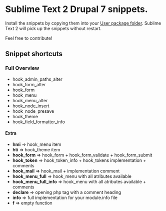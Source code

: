 # Sublime Text 2 Drupal 7 snippets. #

Install the snippets by copying them into your [User package folder](http://docs.sublimetext.info/en/latest/basic_concepts.html#the-user-package). Sublime Text 2 will pick up the snippets without restart.

Feel free to contribute!

## Snippet shortcuts ##

### Full Overview ###
* hook_admin_paths_alter
* hook_form_alter
* hook_form
* hook_menu
* hook_menu_alter
* hook_node_insert
* hook_node_presave
* hook_theme
* hook_field_formatter_info

#### Extra ####

* **hmi** => hook_menu item
* **hti** => hook_theme item
* **hook_form** => hook_form + hook_form_validate + hook_form_submit
* **hook_token** => hook_token_info + hook_tokens implementation + comments
* **hook_mail** => hook_mail + implementation comment
* **hook_menu_full** => hook_menu with all atributes available
* **hook_menu_full_info** => hook_menu with all atributes available + comments
* **declare** => opening php tag with a comment heading
* **info** => full implementation for your module.info file
* **f** => empty function
